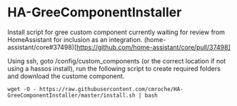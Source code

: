 # HA-GreeComponentInstaller
Install script for gree custom component currently waiting for review from HomeAssistant for inclusion as an integration. (home-assistant/core#37498)[https://github.com/home-assistant/core/pull/37498]

Using ssh, goto /config/custom_components (or the correct location if not using a hassos install), run the following script to create required folders and download the custome component.

`wget -O - https://raw.githubusercontent.com/cmroche/HA-GreeComponentInstaller/master/install.sh | bash`

